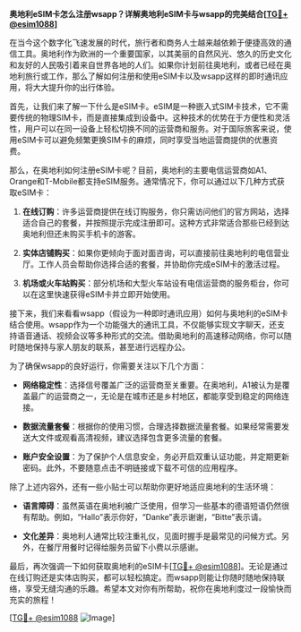 **奥地利eSIM卡怎么注册wsapp？详解奥地利eSIM卡与wsapp的完美结合[[TG💪+ @esim1088](https://t.me/s/esim1088)]**

在当今这个数字化飞速发展的时代，旅行者和商务人士越来越依赖于便捷高效的通信工具。奥地利作为欧洲的一个重要国家，以其美丽的自然风光、悠久的历史文化和友好的人民吸引着来自世界各地的人们。如果你计划前往奥地利，或者已经在奥地利旅行或工作，那么了解如何注册和使用eSIM卡以及wsapp这样的即时通讯应用，将大大提升你的出行体验。

首先，让我们来了解一下什么是eSIM卡。eSIM是一种嵌入式SIM卡技术，它不需要传统的物理SIM卡，而是直接集成到设备中。这种技术的优势在于方便性和灵活性，用户可以在同一设备上轻松切换不同的运营商和服务。对于国际旅客来说，使用eSIM卡可以避免频繁更换SIM卡的麻烦，同时享受当地运营商提供的优惠资费。

那么，在奥地利如何注册eSIM卡呢？目前，奥地利的主要电信运营商如A1、Orange和T-Mobile都支持eSIM服务。通常情况下，你可以通过以下几种方式获取eSIM卡：

1. **在线订购**：许多运营商提供在线订购服务，你只需访问他们的官方网站，选择适合自己的套餐，并按照提示完成注册即可。这种方式非常适合那些已经到达奥地利但还未购买手机卡的游客。

2. **实体店铺购买**：如果你更倾向于面对面咨询，可以直接前往奥地利的电信营业厅。工作人员会帮助你选择合适的套餐，并协助你完成eSIM卡的激活过程。

3. **机场或火车站购买**：部分机场和大型火车站设有电信运营商的服务柜台，你可以在这里快速获得eSIM卡并立即开始使用。

接下来，我们来看看wsapp（假设为一种即时通讯应用）如何与奥地利的eSIM卡结合使用。wsapp作为一个功能强大的通讯工具，不仅能够实现文字聊天，还支持语音通话、视频会议等多种形式的交流。借助奥地利的高速移动网络，你可以随时随地保持与家人朋友的联系，甚至进行远程办公。

为了确保wsapp的良好运行，你需要关注以下几个方面：

- **网络稳定性**：选择信号覆盖广泛的运营商至关重要。在奥地利，A1被认为是覆盖最广的运营商之一，无论是在城市还是乡村地区，都能享受到稳定的网络连接。
  
- **数据流量套餐**：根据你的使用习惯，合理选择数据流量套餐。如果经常需要发送大文件或观看高清视频，建议选择包含更多流量的套餐。

- **账户安全设置**：为了保护个人信息安全，务必开启双重认证功能，并定期更新密码。此外，不要随意点击不明链接或下载不可信的应用程序。

除了上述内容外，还有一些小贴士可以帮助你更好地适应奥地利的生活环境：

- **语言障碍**：虽然英语在奥地利被广泛使用，但学习一些基本的德语短语仍然很有帮助。例如，“Hallo”表示你好，“Danke”表示谢谢，“Bitte”表示请。

- **文化差异**：奥地利人通常比较注重礼仪，见面时握手是最常见的问候方式。另外，在餐厅用餐时记得给服务员留下小费以示感谢。

最后，再次强调一下如何获取奥地利的eSIM卡[[TG💪+ @esim1088](https://t.me/s/esim1088)]。无论是通过在线订购还是实体店购买，都可以轻松搞定。而wsapp则能让你随时随地保持联络，享受无缝沟通的乐趣。希望本文对你有所帮助，祝你在奥地利度过一段愉快而充实的旅程！

[[TG💪+ @esim1088](https://t.me/s/esim1088) ![Image](https://i.postimg.cc/4NQfJmqS/Snipaste-2025-05-13-00-14-12.png)]